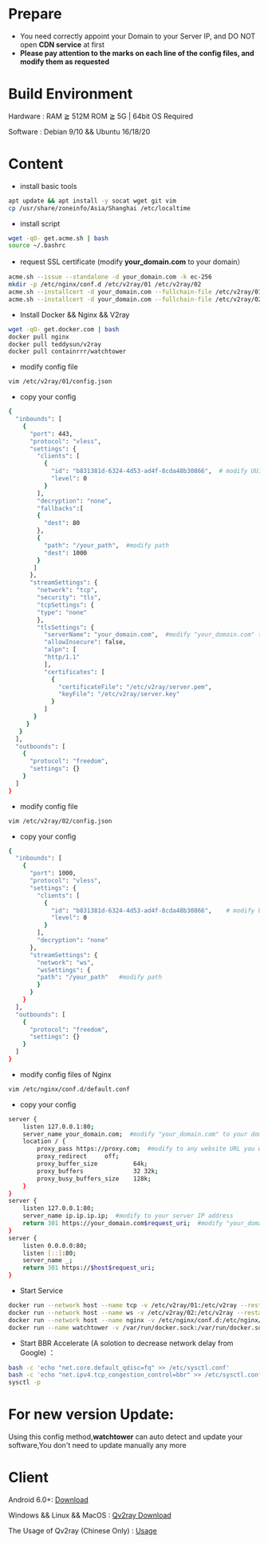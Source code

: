 # Prepare
- You need correctly appoint your Domain to your Server IP, and DO NOT open **CDN service** at first
- **Please pay attention to the marks on each line of the config files, and modify them as requested**
# Build Environment
Hardware : RAM ≧ 512M ROM ≧ 5G | 64bit OS Required			

Software : Debian 9/10 && Ubuntu 16/18/20
# Content
- install basic tools
```bash
apt update && apt install -y socat wget git vim     
cp /usr/share/zoneinfo/Asia/Shanghai /etc/localtime
```
- install script  
```bash
wget -qO- get.acme.sh | bash 
source ~/.bashrc
```
- request SSL certificate (modify **your_domain.com** to your domain）
```bash
acme.sh --issue --standalone -d your_domain.com -k ec-256
mkdir -p /etc/nginx/conf.d /etc/v2ray/01 /etc/v2ray/02
acme.sh --installcert -d your_domain.com --fullchain-file /etc/v2ray/01/server.pem --key-file /etc/v2ray/01/server.key --ecc
acme.sh --installcert -d your_domain.com --fullchain-file /etc/v2ray/02/server.pem --key-file /etc/v2ray/02/server.key --ecc
```
- Install Docker && Nginx && V2ray
```bash
wget -qO- get.docker.com | bash
docker pull nginx
docker pull teddysun/v2ray
docker pull containrrr/watchtower
```
- modify config file 
```bash
vim /etc/v2ray/01/config.json
```
- copy your config  
```bash
{
  "inbounds": [
    {
      "port": 443,
      "protocol": "vless",
      "settings": {
        "clients": [
          {
            "id": "b831381d-6324-4d53-ad4f-8cda48b30866",  # modify UUID,you can generate one from https://www.uuidgenerator.net/
            "level": 0
          }
        ],
        "decryption": "none",
        "fallbacks":[
        {
          "dest": 80
        },
        {
          "path": "/your_path",  #modify path
          "dest": 1000
        }
       ]
      },
      "streamSettings": {
        "network": "tcp",
        "security": "tls",
        "tcpSettings": {
        "type": "none"
        },
        "tlsSettings": {
          "serverName": "your_domain.com",  #modify "your_domain.com" to your domain
          "allowInsecure": false,
          "alpn": [
          "http/1.1"
          ],
          "certificates": [
            {
              "certificateFile": "/etc/v2ray/server.pem",
              "keyFile": "/etc/v2ray/server.key"
            }
          ]
       }
     }
   }
  ],
  "outbounds": [
    {
      "protocol": "freedom",
      "settings": {}
    }
  ]
}
```
- modify config file 
```bash
vim /etc/v2ray/02/config.json
```
- copy your config  
```bash
{
  "inbounds": [
    {
      "port": 1000,
      "protocol": "vless",
      "settings": {
        "clients": [
          {
            "id": "b831381d-6324-4d53-ad4f-8cda48b30866",    # modify UUID,keep it as same as below
            "level": 0
          }
        ],
        "decryption": "none"
      },
      "streamSettings": {
        "network": "ws",
        "wsSettings": {
        "path": "/your_path"   #modify path
        }
      }
    }
  ],
  "outbounds": [
    {
      "protocol": "freedom",
      "settings": {}
    }
  ]
}
```
- modify config files of Nginx 
```bash
vim /etc/nginx/conf.d/default.conf
```
- copy your config  
```bash
server {
    listen 127.0.0.1:80;
    server_name your_domain.com;  #modify "your_domain.com" to your domain
    location / {
        proxy_pass https://proxy.com;  #modify to any website URL you want to disguise
        proxy_redirect     off;
        proxy_buffer_size          64k; 
        proxy_buffers              32 32k; 
        proxy_busy_buffers_size    128k;  
    }
}
server {
    listen 127.0.0.1:80;
    server_name ip.ip.ip.ip;  #modify to your server IP address
    return 301 https://your_domain.com$request_uri;  #modify "your_domain.com" to your domain
}
server {
    listen 0.0.0.0:80;
    listen [::]:80;
    server_name _;
    return 301 https://$host$request_uri;
}
```
- Start Service  
```bash 
docker run --network host --name tcp -v /etc/v2ray/01:/etc/v2ray --restart=always -d teddysun/v2ray
docker run --network host --name ws -v /etc/v2ray/02:/etc/v2ray --restart=always -d teddysun/v2ray
docker run --network host --name nginx -v /etc/nginx/conf.d:/etc/nginx/conf.d --restart=always -d nginx
docker run --name watchtower -v /var/run/docker.sock:/var/run/docker.sock --restart unless-stopped -d containrrr/watchtower --cleanup
```
- Start BBR Accelerate (A solotion to decrease network delay from Google) ：
```bash
bash -c 'echo "net.core.default_qdisc=fq" >> /etc/sysctl.conf'
bash -c 'echo "net.ipv4.tcp_congestion_control=bbr" >> /etc/sysctl.conf'
sysctl -p
```
# For new version Update:
Using this config method,**watchtower** can auto detect and update your software,You don't need to update manually any more

# Client
Android 6.0+: [Download](https://github.com/2dust/v2rayNG/releases) 

Windows && Linux && MacOS : [Qv2ray Download](https://github.com/Qv2ray/Qv2ray/releases)    

The Usage of Qv2ray (Chinese Only) : [Usage](https://qv2ray.net/getting-started/step2.html) 